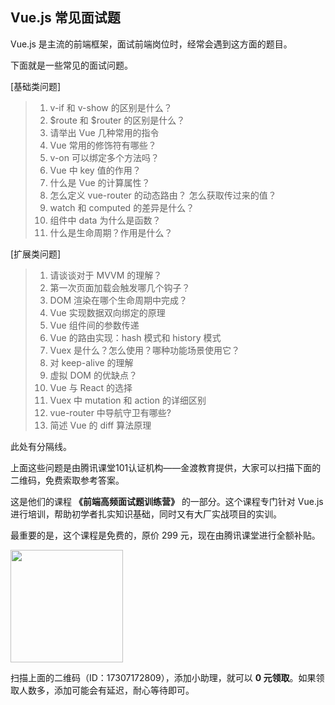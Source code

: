 ## Vue.js 常见面试题

Vue.js 是主流的前端框架，面试前端岗位时，经常会遇到这方面的题目。

下面就是一些常见的面试问题。

[基础类问题]

> 1. v-if 和 v-show 的区别是什么？
> 1. $route 和 $router 的区别是什么？
> 1. 请举出 Vue 几种常用的指令
> 1. Vue 常用的修饰符有哪些？
> 1. v-on 可以绑定多个方法吗？
> 1. Vue 中 key 值的作用？
> 1. 什么是 Vue 的计算属性？
> 1. 怎么定义 vue-router 的动态路由？ 怎么获取传过来的值？
> 1. watch 和 computed 的差异是什么？
> 1. 组件中 data 为什么是函数？
> 1. 什么是生命周期？作用是什么？

[扩展类问题]

> 1. 请谈谈对于 MVVM 的理解？
> 1. 第一次页面加载会触发哪几个钩子？
> 1. DOM 渲染在哪个生命周期中完成？
> 1. Vue 实现数据双向绑定的原理
> 1. Vue 组件间的参数传递
> 1. Vue 的路由实现：hash 模式和 history 模式
> 1. Vuex 是什么？怎么使用？哪种功能场景使用它？
> 1. 对 keep-alive 的理解
> 1. 虚拟 DOM 的优缺点？
> 1. Vue 与 React 的选择
> 1. Vuex 中 mutation 和 action 的详细区别
> 1. vue-router 中导航守卫有哪些?
> 1. 简述 Vue 的 diff 算法原理

此处有分隔线。

上面这些问题是由腾讯课堂101认证机构——金渡教育提供，大家可以扫描下面的二维码，免费索取参考答案。

这是他们的课程 **《前端高频面试题训练营》** 的一部分。这个课程专门针对 Vue.js 进行培训，帮助初学者扎实知识基础，同时又有大厂实战项目的实训。

最重要的是，这个课程是免费的，原价 299 元，现在由腾讯课堂进行全额补贴。

<img src="https://www.wangbase.com/blogimg/asset/202012/bg2020122501.gif" width="180px">

扫描上面的二维码（ID：17307172809），添加小助理，就可以 **0 元领取**。如果领取人数多，添加可能会有延迟，耐心等待即可。

